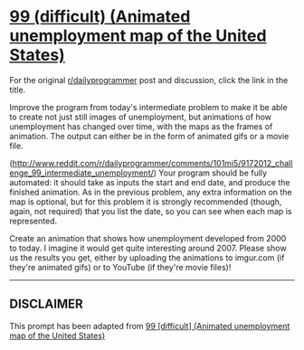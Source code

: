 # [99 (difficult) (Animated unemployment map of the United States)](https://www.reddit.com/r/dailyprogrammer/comments/101mpd/9172012_challenge_99_difficult_animated/)

For the original [r/dailyprogrammer](https://www.reddit.com/r/dailyprogrammer/) post and discussion, click the link in the title.

Improve the program from today's intermediate problem to make it be able to create not just still images of unemployment, but animations of how unemployment has changed over time, with the maps as the frames of animation. The output can either be in the form of animated gifs or a movie file.

(http://www.reddit.com/r/dailyprogrammer/comments/101mi5/9172012_challenge_99_intermediate_unemployment/)
Your program should be fully automated: it should take as inputs the start and end date, and produce the finished animation. As in the previous problem, any extra information on the map is optional, but for this problem it is strongly recommended (though, again, not required) that you list the date, so you can see when each map is represented. 

Create an animation that shows how unemployment developed from 2000 to today. I imagine it would get quite interesting around 2007. Please show us the results you get, either by uploading the animations to imgur.com (if they're animated gifs) or to YouTube (if they're movie files)!


----
## **DISCLAIMER**
This prompt has been adapted from [99 [difficult] (Animated unemployment map of the United States)](https://www.reddit.com/r/dailyprogrammer/comments/101mpd/9172012_challenge_99_difficult_animated/
)

